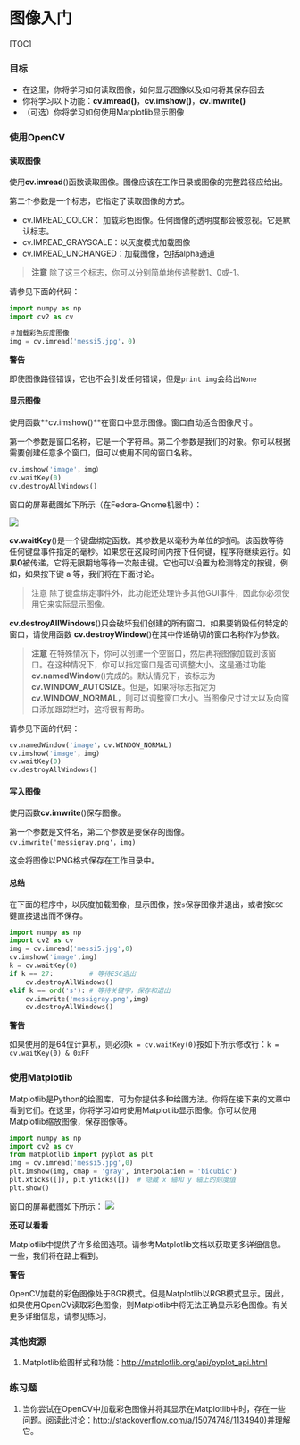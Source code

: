 # 图像入门

[TOC] 

### 目标
- 在这里，你将学习如何读取图像，如何显示图像以及如何将其保存回去
- 你将学习以下功能：**cv.imread()**，**cv.imshow()**，**cv.imwrite()**
- （可选）你将学习如何使用Matplotlib显示图像

### 使用OpenCV
#### 读取图像

使用**cv.imread**()函数读取图像。图像应该在工作目录或图像的完整路径应给出。

第二个参数是一个标志，它指定了读取图像的方式。

- cv.IMREAD_COLOR： 加载彩色图像。任何图像的透明度都会被忽视。它是默认标志。
- cv.IMREAD_GRAYSCALE：以灰度模式加载图像
- cv.IMREAD_UNCHANGED：加载图像，包括alpha通道

> **注意**
  除了这三个标志，你可以分别简单地传递整数1、0或-1。

请参见下面的代码：

```python
import numpy as np
import cv2 as cv

＃加载彩色灰度图像
img = cv.imread('messi5.jpg'，0)
```

**警告**

即使图像路径错误，它也不会引发任何错误，但是`print img`会给出`None`

#### 显示图像

使用函数**cv.imshow()**在窗口中显示图像。窗口自动适合图像尺寸。

第一个参数是窗口名称，它是一个字符串。第二个参数是我们的对象。你可以根据需要创建任意多个窗口，但可以使用不同的窗口名称。

```python
cv.imshow('image'，img）
cv.waitKey(0)
cv.destroyAllWindows()
```

窗口的屏幕截图如下所示（在Fedora-Gnome机器中）：

![](http://qiniu.aihubs.net/opencv_screenshot.jpg)

**cv.waitKey**()是一个键盘绑定函数。其参数是以毫秒为单位的时间。该函数等待任何键盘事件指定的毫秒。如果您在这段时间内按下任何键，程序将继续运行。如果**0**被传递，它将无限期地等待一次敲击键。它也可以设置为检测特定的按键，例如，如果按下键 a 等，我们将在下面讨论。

> 注意
  除了键盘绑定事件外，此功能还处理许多其他GUI事件，因此你必须使用它来实际显示图像。

**cv.destroyAllWindows**()只会破坏我们创建的所有窗口。如果要销毁任何特定的窗口，请使用函数 **cv.destroyWindow**()在其中传递确切的窗口名称作为参数。

> **注意**
  在特殊情况下，你可以创建一个空窗口，然后再将图像加载到该窗口。在这种情况下，你可以指定窗口是否可调整大小。这是通过功能**cv.namedWindow**()完成的。默认情况下，该标志为**cv.WINDOW_AUTOSIZE**。但是，如果将标志指定为**cv.WINDOW_NORMAL**，则可以调整窗口大小。当图像尺寸过大以及向窗口添加跟踪栏时，这将很有帮助。

请参见下面的代码：
```python
cv.namedWindow('image'，cv.WINDOW_NORMAL)
cv.imshow('image'，img)
cv.waitKey(0)
cv.destroyAllWindows()
```

#### 写入图像
使用函数**cv.imwrite**()保存图像。

第一个参数是文件名，第二个参数是要保存的图像。
`cv.imwrite('messigray.png'，img)`

这会将图像以PNG格式保存在工作目录中。

#### 总结
在下面的程序中，以灰度加载图像，显示图像，按`s`保存图像并退出，或者按`ESC`键直接退出而不保存。

```python
import numpy as np
import cv2 as cv
img = cv.imread('messi5.jpg',0)
cv.imshow('image',img)
k = cv.waitKey(0)
if k == 27:         # 等待ESC退出
    cv.destroyAllWindows()
elif k == ord('s'): # 等待关键字，保存和退出
    cv.imwrite('messigray.png',img)
    cv.destroyAllWindows()
```

**警告**

如果使用的是64位计算机，则必须`k = cv.waitKey(0)`按如下所示修改行：`k = cv.waitKey(0) & 0xFF`

### 使用Matplotlib
Matplotlib是Python的绘图库，可为你提供多种绘图方法。你将在接下来的文章中看到它们。在这里，你将学习如何使用Matplotlib显示图像。你可以使用Matplotlib缩放图像，保存图像等。

```python
import numpy as np
import cv2 as cv
from matplotlib import pyplot as plt
img = cv.imread('messi5.jpg',0)
plt.imshow(img, cmap = 'gray', interpolation = 'bicubic')
plt.xticks([]), plt.yticks([])  # 隐藏 x 轴和 y 轴上的刻度值
plt.show()
```

窗口的屏幕截图如下所示：
![](http://qiniu.aihubs.net/matplotlib_screenshot.jpg)

**还可以看看**

  Matplotlib中提供了许多绘图选项。请参考Matplotlib文档以获取更多详细信息。一些，我们将在路上看到。

**警告**

OpenCV加载的彩色图像处于BGR模式。但是Matplotlib以RGB模式显示。因此，如果使用OpenCV读取彩色图像，则Matplotlib中将无法正确显示彩色图像。有关更多详细信息，请参见练习。

### 其他资源

1. Matplotlib绘图样式和功能：http://matplotlib.org/api/pyplot_api.html

### 练习题

1. 当你尝试在OpenCV中加载彩色图像并将其显示在Matplotlib中时，存在一些问题。阅读此讨论：http://stackoverflow.com/a/15074748/1134940)并理解它。